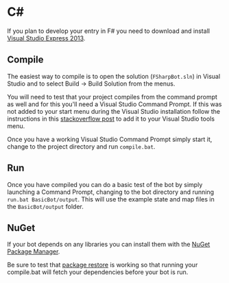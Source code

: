 # C&#35;
If you plan to develop your entry in F&#35; you need to download and install [Visual Studio Express 2013](http://www.microsoft.com/en-us/download/details.aspx?id=44914).

## Compile
The easiest way to compile is to open the solution (`FSharpBot.sln`) in Visual Studio and to select Build -> Build Solution from the menus.

You will need to test that your project compiles from the command prompt as well and for this you'll need a Visual Studio Command Prompt. If this was not added to your start menu during the Visual Studio installation follow the instructions in this [stackoverflow post](http://stackoverflow.com/questions/21476588/where-is-developer-command-prompt-for-vs2013) to add it to your Visual Studio tools menu.

Once you have a working Visual Studio Command Prompt simply start it, change to the project directory and run `compile.bat`.

## Run
Once you have compiled you can do a basic test of the bot by simply launching a Command Prompt, changing to the bot directory and running `run.bat BasicBot/output`. This will use the example state and map files in the `BasicBot/output` folder.

## NuGet
If your bot depends on any libraries you can install them with the [NuGet Package Manager](https://docs.nuget.org/consume/installing-nuget).

Be sure to test that [package restore](https://docs.nuget.org/consume/package-restore) is working so that running your compile.bat will fetch your dependencies before your bot is run.

